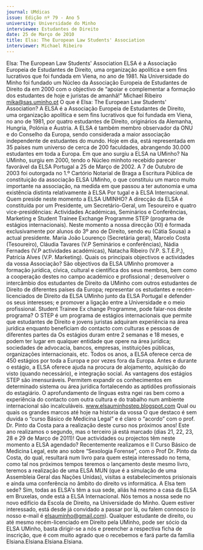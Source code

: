 ```yaml
---
journal: UMdicas
issue: Edição nº 79 - Ano 5
university: Universidade do Minho
interviewee: Estudantes de Direito
date: 25 de Março de 2010
title: Elsa: The European Law Students' Association
interviewer: Michael Ribeiro
---
```


Elsa: The European Law Students' Association
ELSA é a Associação Europeia de Estudantes de Direito, uma
organização apolítica e sem fins lucrativos que foi fundada em
Viena, no ano de 1981. Na Universidade do Minho foi fundado um
Núcleo da Associação Europeia de Estudantes de Direito da em 2000 com o
objectivo de “apoiar e complementar a formação dos estudantes de hoje e
juristas de amanhã!”
Michael Ribeiro
mika@sas.uminho.pt
O que é Elsa: The European Law
Students' Association?
A ELSA é a Associação Europeia de
Estudantes de Direito, uma
organização apolítica e sem fins
lucrativos que foi fundada em
Viena, no ano de 1981, por quatro
estudantes de Direito, originários
da Alemanha, Hungria, Polónia e
Áustria. A ELSA é também membro
observador da ONU e do Conselho
da Europa, sendo considerada a
maior associação independente
de estudantes do mundo.
Hoje em dia, está representada em
35 países num universo de cerca
de 200 faculdades, abrangendo
30.000 estudantes em toda a
Europa.
Em que ano surgiu a ELSA na
UMinho?
Na UMinho, surgiu em 2000, tendo
o Núcleo minhoto recebido
parecer favorável da ELSA
Portugal a 25 de Março de 2002.
A 7 de Outubro de 2003 foi
outorgada no 1.º Cartório Notarial
de Braga a Escritura Pública de
constituição da associação ELSA
UMinho, o que constituiu um
marco muito importante na
associação, na medida em que
passou a ter autonomia e uma
existência distinta relativamente
à ELSA Por tugal e à ELSA
Internacional.
Quem preside neste momento a
ELSA UMINHO?
A direcção da ELSA é constituída
por um Presidente, um Secretário-Geral, 
um Tesoureiro e quatro vice-presidências: Actividades
Académicas, Seminários e
Conferências, Marketing e Student
Trainee Exchange Programme STEP (programa de estágios
internacionais). Neste momento a
nossa direcção (XI) é formada
exclusivamente por alunos do 3º
ano de Direito, sendo eu (Cátia
Sousa) a actual presidente. Maria
João Lourenço (Secretária geral),
Marcelo Costa (Tesoureiro),
Cláudia Tavares (V.P Seminários e
conferências), Nádia Fernades
(V.P actividades académicas),
Natacha Ribeiro (V.P. S.T.E.P.),
Patrícia Alves (V.P. Marketing).
Quais os principais objectivos e
actividades da vossa
Associação?
São objectivos da ELSA UMinho
promover a formação jurídica,
cívica, cultural e científica dos
seus membros, bem como a
cooperação destes no campo
académico e profissional ;
desenvolver o intercâmbio dos
estudantes de Direito da UMinho
com outros estudantes de Direito
de diferentes países da Europa;
representar os estudantes e
recém-licenciados de Direito da
ELSA UMinho junto da ELSA
Portugal e defender os seus
interesses; e promover a ligação
entre a Universidade e o meio
profissional.
Student Trainee Ex change
Programme, pode falar-nos deste
programa?
O STEP é um programa de estágios
internacionais que permite que
estudantes de Direito e jovens
juristas adquiram experiência na
área jurídica enquanto beneficiam
do contacto com culturas e
pessoas de diferentes partes da
Os estágios duram entre 2
semanas e 18 meses, e podem ter
lugar em qualquer entidade que
opere na área jurídica; sociedades
de advocacia, bancos, empresas,
instituições públicas,
organizações internacionais, etc.
Todos os anos, a ELSA oferece
cerca de 450 estágios por toda a
Europa e por vezes fora da Europa.
Antes e durante o estágio, a ELSA
oferece ajuda na procura de
alojamento, aquisição do visto
(quando necessário), e
integração social.
As vantagens dos estágios STEP
são imensuráveis. Permitem
expandir os conhecimentos em
determinado sistema ou área
jurídica fortalecendo as aptidões
profissionais do estagiário. O
aprofundamento de línguas
estra ngei ras bem como a
experiência do contacto com outra
cultura e do trabalho num
ambiente internacional são
incalculáveis.
www.elsauminhostep.blogspot.com
Qual ou quais os grandes marcos
até hoje na historia da vossa
O que destaco é sem duvida o
“curso Básico de Medicina Legal” e
é claro o “acordo” com o prof. Dr.
Pinto da Costa para a realização
deste curso nos próximos anos!
Este ano realizamos o segundo,
mas o terceiro já está marcado
(dias 21, 22, 23, 28 e 29 de Março
de 2011)!
Que actividades ou projectos têm
neste momento a ELSA
agendado?
Recentemente realizamos e II
Curso Básico de Medicina Legal,
este ano sobre “Sexologia
Forense”, com o Prof Dr. Pinto da
Costa, do qual, resultará num livro
para quem esteja interessado no
tema, como tal nos próximos
tempos teremos o lançamento
deste mesmo livro, teremos a
realização de uma ELSA MUN (que
é a simulação de uma Assembleia
Geral das Nações Unidas), visitas
a estabelecimentos prisionais e
ainda uma conferência no âmbito
do direito vs informática.
A Elsa tem sede?
Sim, todas as ELSA's têm a sua
sede, aliás há mesmo a casa da
ELSA em Bruxelas, onde está a
ELSA Internacional. Nós temos a
nossa sede no novo edifício da
Escola de Direito, na Universidade
do Minho. Quem estiver
interessado, está desde já
convidado a passar por lá, ou
falem connosco (o nosso e-mail é
elsauminho@gmail.com).
Qualquer estudante de direito, ou
até mesmo recém-licenciado em
Direito pela UMinho, pode ser
sócio da ELSA UMinho, basta
dirigir-se a nós e preencher a
respectiva ficha de inscrição, que
é com muito agrado que o
recebemos e fará parte da família
Elsiana.Elsiana.Elsiana.Elsiana.